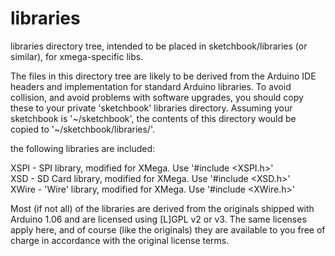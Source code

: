 libraries
=========

libraries directory tree, intended to be placed in sketchbook/libraries (or similar),
for xmega-specific libs.

The files in this directory tree are likely to be derived from the Arduino IDE headers
and implementation for standard Arduino libraries.  To avoid collision, and avoid
problems with software upgrades, you should copy these to your private 'sketchbook'
libraries directory.  Assuming your sketchbook is '~/sketchbook', the contents of
this directory would be copied to '~/sketchbook/libraries/'.

the following libraries are included:

XSPI  - SPI library, modified for XMega.  Use '#include &lt;XSPI.h&gt;'<br>
XSD   - SD Card library, modified for XMega.  Use '#include &lt;XSD.h&gt;'<br>
XWire - 'Wire' library, modified for XMega.  Use '#include &lt;XWire.h&gt;'<br>

Most (if not all) of the libraries are derived from the originals shipped with
Arduino 1.06 and are licensed using [L]GPL v2 or v3.  The same licenses
apply here, and of course (like the originals) they are available to you
free of charge in accordance with the original license terms.

